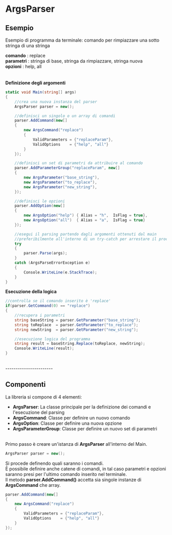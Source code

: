 # ArgsParser

## Esempio
Esempio di programma da terminale: comando per rimpiazzare una sotto stringa di una stringa

**comando**   : replace\
**parametri** : stringa di base, stringa da rimpiazzare, stringa nuova\
**opzioni**   : help, all\
\
\
**Definizione degli argomenti**
```C#
static void Main(string[] args)
{
    //crea una nuova instanza del parser
    ArgsParser parser = new();

    //definisci un singolo o un array di comandi
    parser.AddCommand(new[]
    {
        new ArgsCommand("replace")
        {
            ValidParameters = {"replaceParam"},
            ValidOptions    = {"help", "all"}
        }
    });

    //definisci un set di parametri da attribuire al comando
    parser.AddParameterGroup("replaceParam", new[]
    {
        new ArgsParameter("base_string"),
        new ArgsParameter("to_replace"),
        new ArgsParameter("new_string"),
    });

    //definisci le opzioni
    parser.AddOption(new[]
    {
        new ArgsOption("help") { Alias = "h",  IsFlag = true},
        new ArgsOption("all")  { Alias = "a",  IsFlag = true}
    });

    //esegui il parsing partendo dagli argomenti ottenuti dal main
	//preferibilmente all'interno di un try-catch per arrestare il processo in caso di errore
    try
	{ 
		parser.Parse(args); 
	}
	catch (ArgsParseErrorException e) 
	{ 
		Console.WriteLine(e.StackTrace); 
	}
}
```



**Esecuzione della logica**
```C#
//controlla se il comando inserito è 'replace'
if(parser.GetCommand(0) == "replace")
{
    //recupera i parametri
    string baseString = parser.GetParameter("base_string");
    string toReplace  = parser.GetParameter("to_replace");
    string newString  = parser.GetParameter("new_string");

    //esecuzione logica del programma
    string result = baseString.Replace(toReplace, newString);
    Console.WriteLine(result);
}
```

\
\-----------------------
## Componenti
La libreria si compone di 4 elementi:
- **ArgsParser**: La classe principale per la definizione dei comandi e l'esecuzione del parsing
- **ArgsCommand**: Classe per definire un nuovo comando
- **ArgsOption**: Classe per definire una nuova opzione
- **ArgsParameterGroup**: Classe per definire un nuovo set di parametri

\
Primo passo è creare un'istanza di **ArgsParser** all'interno del Main.
```C#
ArgsParser parser = new();
```
Si procede definendo quali saranno i comandi.\
È possibile definire anche catene di comandi, in tal caso parametri e opzioni saranno presi per l'ultimo comando inserito nel terminale.\
Il metodo **parser.AddCommand()** accetta sia singole instanze di  **ArgsCommand** che array.
```C#
parser.AddCommand(new[]
{
    new ArgsCommand("replace")
    {
        ValidParameters = {"replaceParam"},
        ValidOptions    = {"help", "all"}
    }
});
```